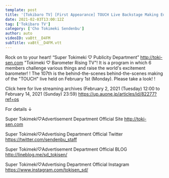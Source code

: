 ```yaml
---
template: post
title: '[Tokibaro TV] [First Appearance] TOUCH Live Backstage Making Edition epi 107'
date: 2021-02-03T13:00:12Z
tag: ['Tokibaro TV']
category: ['Cho Tokimeki Sendenbu']
author: auto 
videoID: vaBtt__D4FM
subTitle: vaBtt__D4FM.vtt
---
```

Rock on to your heart! “Super Tokimeki ♡ Publicity Department” http://toki-sen.com
"Tokimeki ♡ Barometer Rising TV"!
It is a program in which 6 members challenge various things and raise the world's excitement barometer! !
The 107th is the behind-the-scenes behind-the-scenes making of the "TOUCH" live held on February 1st (Monday). Please take a look! !

Click here for live streaming archives
(February 2, 2021 (Tuesday) 12:00 to February 14, 2021 (Sunday) 23:59)
https://up.auone.jp/articles/id/82277?ref=os

For details ↓

Super Tokimeki♡Advertisement Department Official Site
http://toki-sen.com

Super Tokimeki♡Advertising Department Official Twitter
https://twitter.com/sendenbu_staff

Super Tokimeki♡Advertisement Department Official BLOG
http://lineblog.me/sd_tokisen/

Super Tokimeki♡Advertising Department Official Instagram
https://www.instagram.com/tokisen_sd/